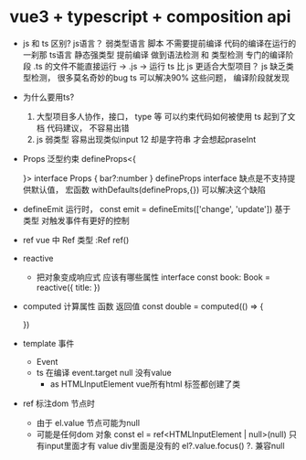 # vue3 + typescript + composition api

- js 和 ts 区别?
    js语言？ 弱类型语言 脚本 不需要提前编译  代码的编译在运行的一刹那
    ts语言 静态强类型  提前编译  做到语法检测 和 类型检测 专门的编译阶段
    .ts 的文件不能直接运行  -> .js -> 运行
    ts 比 js 更适合大型项目？ js 缺乏类型检测， 很多莫名奇妙的bug
    ts 可以解决90% 这些问题， 编译阶段就发现

- 为什么要用ts?
    1. 大型项目多人协作，接口， type 等 可以约束代码如何被使用
    ts 起到了文档 代码建议， 不容易出错
    2. js 弱类型 容易出现类似input  12 却是字符串 才会想起praseInt


- Props
    泛型约束 defineProps<{

    }>
    interface Props {
        bar?:number
    }
    defineProps<Props>
    interface 缺点是不支持提供默认值， 宏函数  withDefaults(defineProps,{}) 可以解决这个缺陷

- defineEmit
    运行时， const emit = defineEmits(['change', 'update'])
    基于类型 对触发事件有更好的控制

- ref
    vue 中 Ref 类型
    :Ref<number>
    ref<number>()


- reactive
    - 把对象变成响应式
        应该有哪些属性 interface
        const book: Book = reactive({ title: })

- computed
    计算属性 函数 返回值
    const double = computed<number>(() => {

    })

- template 事件
    - Event
    - ts 在编译
        event.target null 没有value
        - as HTMLInputElement vue所有html 标签都创建了类


- ref 标注dom 节点时
    - 由于 el.value 节点可能为null
    - 可能是任何dom 对象
        const el = ref<HTMLInputElement | null>(null)   只有input里面才有 value div里面是没有的
        el?.value.focus()
        ?. 兼容null  
     
  